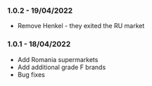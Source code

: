 ### 1.0.2 - 19/04/2022

- Remove Henkel - they exited the RU market

### 1.0.1 - 18/04/2022

- Add Romania supermarkets
- Add additional grade F brands 
- Bug fixes

